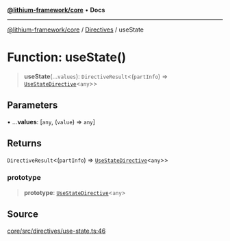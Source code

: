 [**@lithium-framework/core**](../../../README.md) • **Docs**

***

[@lithium-framework/core](../../../README.md) / [Directives](../README.md) / useState

# Function: useState()

> **useState**(...`values`): `DirectiveResult`\<(`partInfo`) => [`UseStateDirective`](../classes/UseStateDirective.md)\<`any`\>\>

## Parameters

• ...**values**: [`any`, (`value`) => `any`]

## Returns

`DirectiveResult`\<(`partInfo`) => [`UseStateDirective`](../classes/UseStateDirective.md)\<`any`\>\>

### prototype

> **prototype**: [`UseStateDirective`](../classes/UseStateDirective.md)\<`any`\>

## Source

[core/src/directives/use-state.ts:46](https://github.com/lithium-framework/core/blob/898b97575247d7f7aba321103f29e7e30cdcbc67/src/directives/use-state.ts#L46)
